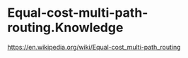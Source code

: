 # Equal-cost-multi-path-routing.Knowledge
https://en.wikipedia.org/wiki/Equal-cost_multi-path_routing
